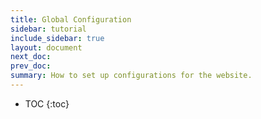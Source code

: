 ```yaml
---
title: Global Configuration
sidebar: tutorial
include_sidebar: true
layout: document
next_doc: 
prev_doc: 
summary: How to set up configurations for the website.
---
```


* TOC
{:toc}


